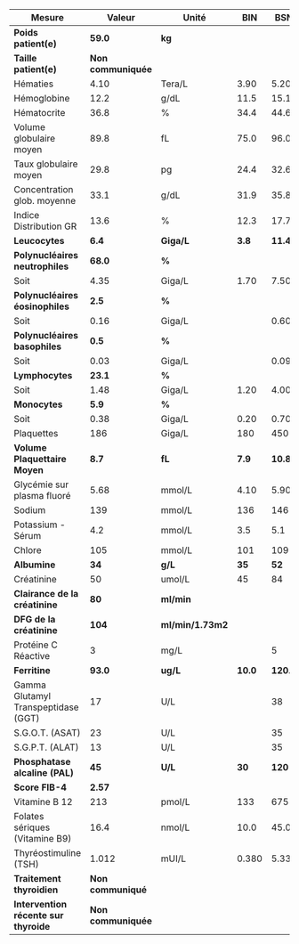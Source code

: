 |                Mesure               |       Valeur      |      Unité      |   BIN  |   BSN   |
|-------------------------------------|-------------------|-----------------|--------|---------|
|         **Poids patient(e)**        |      **59.0**     |      **kg**     |        |         |
|        **Taille patient(e)**        |**Non communiquée**|                 |        |         |
|               Hématies              |        4.10       |      Tera/L     |  3.90  |   5.20  |
|             Hémoglobine             |        12.2       |       g/dL      |  11.5  |   15.1  |
|             Hématocrite             |        36.8       |        %        |  34.4  |   44.6  |
|       Volume globulaire moyen       |        89.8       |        fL       |  75.0  |   96.0  |
|        Taux globulaire moyen        |        29.8       |        pg       |  24.4  |   32.6  |
|     Concentration glob. moyenne     |        33.1       |       g/dL      |  31.9  |   35.8  |
|        Indice Distribution GR       |        13.6       |        %        |  12.3  |   17.7  |
|            **Leucocytes**           |      **6.4**      |    **Giga/L**   | **3.8**| **11.4**|
|   **Polynucléaires neutrophiles**   |      **68.0**     |      **%**      |        |         |
|                 Soit                |        4.35       |      Giga/L     |  1.70  |   7.50  |
|   **Polynucléaires éosinophiles**   |      **2.5**      |      **%**      |        |         |
|                 Soit                |        0.16       |      Giga/L     |        |   0.60  |
|    **Polynucléaires basophiles**    |      **0.5**      |      **%**      |        |         |
|                 Soit                |        0.03       |      Giga/L     |        |   0.09  |
|           **Lymphocytes**           |      **23.1**     |      **%**      |        |         |
|                 Soit                |        1.48       |      Giga/L     |  1.20  |   4.00  |
|            **Monocytes**            |      **5.9**      |      **%**      |        |         |
|                 Soit                |        0.38       |      Giga/L     |  0.20  |   0.70  |
|              Plaquettes             |        186        |      Giga/L     |   180  |   450   |
|    **Volume Plaquettaire Moyen**    |      **8.7**      |      **fL**     | **7.9**| **10.8**|
|      Glycémie sur plasma fluoré     |        5.68       |      mmol/L     |  4.10  |   5.90  |
|                Sodium               |        139        |      mmol/L     |   136  |   146   |
|          Potassium - Sérum          |        4.2        |      mmol/L     |   3.5  |   5.1   |
|                Chlore               |        105        |      mmol/L     |   101  |   109   |
|             **Albumine**            |       **34**      |     **g/L**     | **35** |  **52** |
|              Créatinine             |         50        |      umol/L     |   45   |    84   |
|    **Clairance de la créatinine**   |       **80**      |    **ml/min**   |        |         |
|       **DFG de la créatinine**      |      **104**      |**ml/min/1.73m2**|        |         |
|         Protéine C Réactive         |         3         |       mg/L      |        |    5    |
|            **Ferritine**            |      **93.0**     |     **ug/L**    |**10.0**|**120.0**|
| Gamma Glutamyl Transpeptidase (GGT) |         17        |       U/L       |        |    38   |
|           S.G.O.T. (ASAT)           |         23        |       U/L       |        |    35   |
|           S.G.P.T. (ALAT)           |         13        |       U/L       |        |    35   |
|    **Phosphatase alcaline (PAL)**   |       **45**      |     **U/L**     | **30** | **120** |
|           **Score FIB-4**           |      **2.57**     |                 |        |         |
|            Vitamine B 12            |        213        |      pmol/L     |   133  |   675   |
|    Folates sériques (Vitamine B9)   |        16.4       |      nmol/L     |  10.0  |   45.0  |
|        Thyréostimuline (TSH)        |       1.012       |      mUI/L      |  0.380 |  5.330  |
|      **Traitement thyroidien**      | **Non communiqué**|                 |        |         |
|**Intervention récente sur thyroide**|**Non communiquée**|                 |        |         |